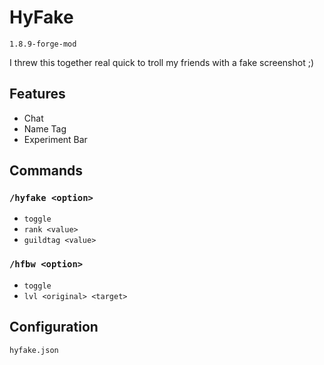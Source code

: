 # HyFake

`1.8.9-forge-mod`

I threw this together real quick to troll my friends with a fake screenshot ;)

## Features

- Chat
- Name Tag
- Experiment Bar

## Commands

### `/hyfake <option>`

- `toggle`
- `rank <value>`
- `guildtag <value>`

### `/hfbw <option>`

- `toggle`
- `lvl <original> <target>`

## Configuration

`hyfake.json`